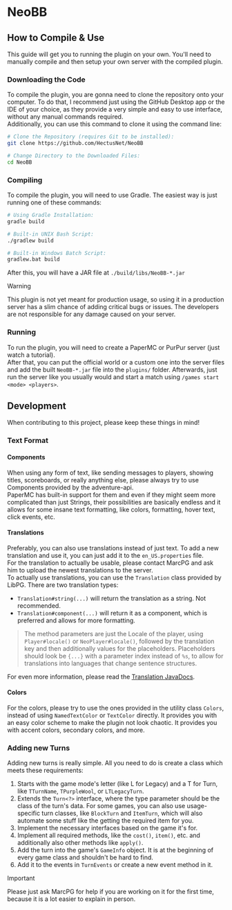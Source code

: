# NeoBB

## How to Compile & Use

This guide will get you to running the plugin on your own. You'll need to manually compile and then setup your own server with the compiled plugin.

### Downloading the Code

To compile the plugin, you are gonna need to clone the repository onto your computer. To do that, I recommend just using the GitHub Desktop app or the IDE of your choice, as they provide a very simple and easy to use interface, without any manual commands required.  
Additionally, you can use this command to clone it using the command line:

```bash
# Clone the Repository (requires Git to be installed):
git clone https://github.com/HectusNet/NeoBB

# Change Directory to the Downloaded Files:
cd NeoBB
```

### Compiling

To compile the plugin, you will need to use Gradle. The easiest way is just running one of these commands:

```bash
# Using Gradle Installation:
gradle build

# Built-in UNIX Bash Script:
./gradlew build

# Built-in Windows Batch Script:
gradlew.bat build
```

After this, you will have a JAR file at `./build/libs/NeoBB-*.jar`

> [!WARNING]
> This plugin is not yet meant for production usage, so using it in a production server has a slim chance of adding critical bugs or issues.
> The developers are not responsible for any damage caused on your server.

### Running

To run the plugin, you will need to create a PaperMC or PurPur server (just watch a tutorial).  
After that, you can put the official world or a custom one into the server files and add the built `NeoBB-*.jar` file into the `plugins/` folder.
Afterwards, just run the server like you usually would and start a match using `/games start <mode> <players>`.

## Development

When contributing to this project, please keep these things in mind!

### Text Format

#### Components

When using any form of text, like sending messages to players, showing titles, scoreboards, or really anything else, please always try to use Components provided by the adventure-api.  
PaperMC has built-in support for them and even if they might seem more complicated than just Strings, their possibilities are basically endless and it allows for some insane text formatting, like colors, formatting, hover text, click events, etc.  

#### Translations

Preferably, you can also use translations instead of just text. To add a new translation and use it, you can just add it to the `en_US.properties` file.  
For the translation to actually be usable, please contact MarcPG and ask him to upload the newest translations to the server.  
To actually use translations, you can use the `Translation` class provided by LibPG. There are two translation types:

- `Translation#string(...)` will return the translation as a string. Not recommended.
- `Translation#component(...)` will return it as a component, which is preferred and allows for more formatting.

> The method parameters are just the Locale of the player, using `Player#locale()` or `NeoPlayer#locale()`, followed by the translation key and then additionally values for the placeholders. Placeholders should look be `{...}` with a parameter index instead of `%s`, to allow for translations into languages that change sentence structures.

For even more information, please read the [Translation JavaDocs](https://marcpg.com/jd/LibPG/com/marcpg/libpg/lang/Translation.html).

#### Colors

For the colors, please try to use the ones provided in the utility class `Colors`, instead of using `NamedTextColor` or `TextColor` directly. It provides you with an easy color scheme to make the plugin not look chaotic. It provides you with accent colors, secondary colors, and more.

### Adding new Turns

Adding new turns is really simple. All you need to do is create a class which meets these requirements:
1. Starts with the game mode's letter (like L for Legacy) and a T for Turn, like `TTurnName`, `TPurpleWool`, or `LTLegacyTurn`.
2. Extends the `Turn<?>` interface, where the type parameter should be the class of the turn's data. For some games, you can also use usage-specific turn classes, like `BlockTurn` and `ItemTurn`, which will also automate some stuff like the getting the required item for you.
3. Implement the necessary interfaces based on the game it's for.
4. Implement all required methods, like the `cost()`, `item()`, etc. and additionally also other methods like `apply()`.
5. Add the turn into the game's `GameInfo` object. It is at the beginning of every game class and shouldn't be hard to find.
6. Add it to the events in `TurnEvents` or create a new event method in it.

> [!IMPORTANT]
> Please just ask MarcPG for help if you are working on it for the first time, because it is a lot easier to explain in person.
